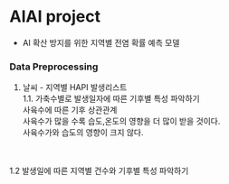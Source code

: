 AIAI project
================
- AI 확산 방지를 위한 지역별 전염 확률 예측 모델

### Data Preprocessing
1. 날씨 - 지역별 HAPI 발생리스트
<br>1.1. 가축수별로 발생일자에 따른 기후별 특성 파악하기
<br>사육수에 따른 기후 상관관계
<br>사육수가 많을 수록 습도,온도의 영향을 더 많이 받을 것이다.
<br>사육수가와 습도의 영향이 크지 않다.
<br>
<br>1.2 발생일에 따른 지역별 건수와 기후별 특성 파악하기
<br>
<br>
<br>
